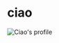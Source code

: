 # ciao
![Ciao's profile](https://github-readme-stats.vercel.app/api?username=analokmaus&count_private=true&theme=vision-friendly-dark&hide_border=true)
